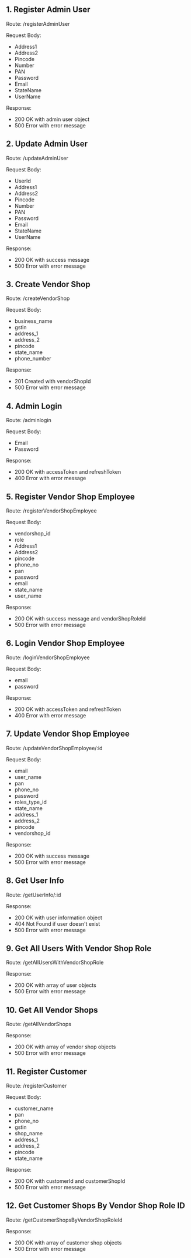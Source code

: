 

## 1. Register Admin User

Route: /registerAdminUser

Request Body:

- Address1
- Address2
- Pincode
- Number
- PAN
- Password
- Email
- StateName
- UserName

Response:

- 200 OK with admin user object
- 500 Error with error message

## 2. Update Admin User

Route: /updateAdminUser

Request Body:

- UserId
- Address1
- Address2
- Pincode
- Number
- PAN
- Password
- Email
- StateName
- UserName

Response:

- 200 OK with success message
- 500 Error with error message

## 3. Create Vendor Shop

Route: /createVendorShop

Request Body:

- business_name
- gstin
- address_1
- address_2
- pincode
- state_name
- phone_number

Response:

- 201 Created with vendorShopId
- 500 Error with error message

## 4. Admin Login

Route: /adminlogin

Request Body:

- Email
- Password

Response:

- 200 OK with accessToken and refreshToken
- 400 Error with error message

## 5. Register Vendor Shop Employee

Route: /registerVendorShopEmployee

Request Body:

- vendorshop_id
- role
- Address1
- Address2
- pincode
- phone_no
- pan
- password
- email
- state_name
- user_name

Response:

- 200 OK with success message and vendorShopRoleId
- 500 Error with error message

## 6. Login Vendor Shop Employee

Route: /loginVendorShopEmployee

Request Body:

- email
- password

Response:

- 200 OK with accessToken and refreshToken
- 400 Error with error message

## 7. Update Vendor Shop Employee

Route: /updateVendorShopEmployee/:id

Request Body:

- email
- user_name
- pan
- phone_no
- password
- roles_type_id
- state_name
- address_1
- address_2
- pincode
- vendorshop_id

Response:

- 200 OK with success message
- 500 Error with error message

## 8. Get User Info

Route: /getUserInfo/:id

Response:

- 200 OK with user information object
- 404 Not Found if user doesn't exist
- 500 Error with error message

## 9. Get All Users With Vendor Shop Role

Route: /getAllUsersWithVendorShopRole

Response:

- 200 OK with array of user objects
- 500 Error with error message

## 10. Get All Vendor Shops

Route: /getAllVendorShops

Response:

- 200 OK with array of vendor shop objects
- 500 Error with error message

## 11. Register Customer

Route: /registerCustomer

Request Body:

- customer_name
- pan
- phone_no
- gstin
- shop_name
- address_1
- address_2
- pincode
- state_name

Response:

- 200 OK with customerId and customerShopId
- 500 Error with error message

## 12. Get Customer Shops By Vendor Shop Role ID

Route: /getCustomerShopsByVendorShopRoleId

Response:

- 200 OK with array of customer shop objects
- 500 Error with error message
